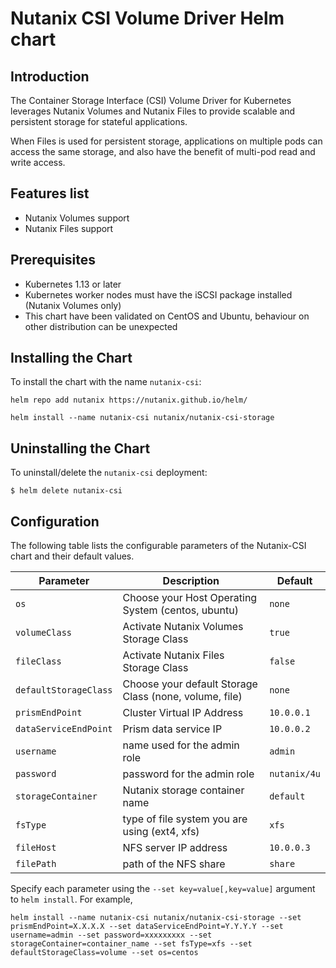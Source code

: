 # Nutanix CSI Volume Driver Helm chart

## Introduction

The Container Storage Interface (CSI) Volume Driver for Kubernetes leverages Nutanix Volumes and Nutanix Files to provide scalable and persistent storage for stateful applications.

When Files is used for persistent storage, applications on multiple pods can access the same storage, and also have the benefit of multi-pod read and write access.

## Features list

- Nutanix Volumes support
- Nutanix Files support

## Prerequisites

- Kubernetes 1.13 or later
- Kubernetes worker nodes must have the iSCSI package installed (Nutanix Volumes only)
- This chart have been validated on CentOS and Ubuntu, behaviour on other distribution can be unexpected

## Installing the Chart

To install the chart with the name `nutanix-csi`:

```console
helm repo add nutanix https://nutanix.github.io/helm/

helm install --name nutanix-csi nutanix/nutanix-csi-storage
```

## Uninstalling the Chart

To uninstall/delete the `nutanix-csi` deployment:

```console
$ helm delete nutanix-csi
```

## Configuration

The following table lists the configurable parameters of the Nutanix-CSI chart and their default values.

|            Parameter         |                        Description                      |      Default     |
|------------------------------|---------------------------------------------------------|------------------|
| `os`                         | Choose your Host Operating System (centos, ubuntu)      | `none`           |
| `volumeClass`                | Activate Nutanix Volumes Storage Class                  | `true`           |
| `fileClass`                  | Activate Nutanix Files Storage Class                    | `false`          |
| `defaultStorageClass`        | Choose your default Storage Class (none, volume, file)  | `none`           |
| `prismEndPoint`              | Cluster Virtual IP Address                              | `10.0.0.1`       |
| `dataServiceEndPoint`        | Prism data service IP                                   | `10.0.0.2`       |
| `username`                   | name used for the admin role                            | `admin`          |
| `password`                   | password for the admin role                             | `nutanix/4u`     |
| `storageContainer`           | Nutanix storage container name                          | `default`        |
| `fsType`                     | type of file system you are using (ext4, xfs)           | `xfs`            |
| `fileHost`                   | NFS server IP address                                   | `10.0.0.3`       |
| `filePath`                   | path of the NFS share                                   | `share`          |

Specify each parameter using the `--set key=value[,key=value]` argument to `helm install`. For example,

```console
helm install --name nutanix-csi nutanix/nutanix-csi-storage --set prismEndPoint=X.X.X.X --set dataServiceEndPoint=Y.Y.Y.Y --set username=admin --set password=xxxxxxxxx --set storageContainer=container_name --set fsType=xfs --set defaultStorageClass=volume --set os=centos
```
